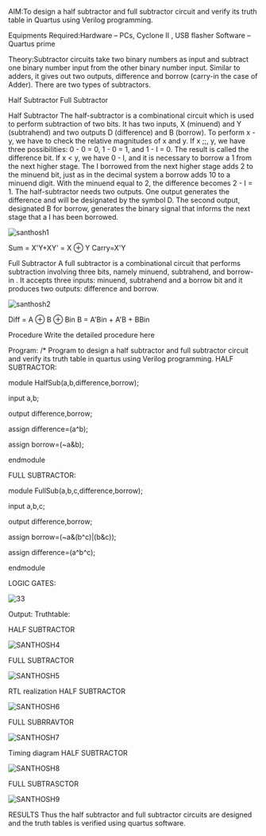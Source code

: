 



AIM:To design a half subtractor and full subtractor circuit and verify its truth table in Quartus using Verilog programming.


Equipments Required:Hardware – PCs, Cyclone II , USB flasher   Software – Quartus prime


Theory:Subtractor circuits take two binary numbers as input and subtract one binary number input from the other binary number input. Similar to adders, it gives out two outputs, difference and borrow (carry-in the case of Adder). There are two types of subtractors.


Half Subtractor Full Subtractor

Half Subtractor
The half-subtractor is a combinational circuit which is used to perform subtraction of two bits. It has two inputs, X (minuend) and Y (subtrahend) and two outputs D (difference) and B (borrow). To perform x - y, we have to check the relative magnitudes of x and y. If x ;;, y, we have three possibilities: 0 - 0 = 0, 1 - 0 = 1, and 1 - I = 0. The result is called the difference bit. If x < y, we have 0 - I, and it is necessary to borrow a 1 from the next higher stage. The I borrowed from the next higher stage adds 2 to the minuend bit, just as in the decimal system a borrow adds 10 to a minuend digit. With the minuend equal to 2, the difference becomes 2 - I = 1. The half-subtractor needs two outputs. One output generates the difference and will be designated by the symbol D. The second output, designated B for borrow, generates the binary signal that informs the next stage that a I has been borrowed.

![santhosh1](https://user-images.githubusercontent.com/121683551/213453722-f363fbe7-3471-4bbc-86a1-1e22d57dc3a8.png)

Sum = X'Y+XY' = X ⊕ Y
Carry=X'Y


Full Subtractor
A full subtractor is a combinational circuit that performs subtraction involving three bits, namely minuend, subtrahend, and borrow-in . It accepts three inputs: minuend, subtrahend and a borrow bit and it produces two outputs: difference and borrow. 

![santhosh2](https://user-images.githubusercontent.com/121683551/213453856-ca03507c-c06e-4914-a55d-52a3c2f9bd21.png)


Diff = A ⊕ B ⊕ Bin B = A'Bin + A'B + BBin

Procedure
Write the detailed procedure here

Program:
/* Program to design a half subtractor and full subtractor circuit and verify its truth table in quartus using Verilog programming. HALF SUBTRACTOR:

module HalfSub(a,b,difference,borrow);

input a,b;

output difference,borrow;

assign difference=(a^b);

assign borrow=(~a&b);

endmodule

FULL SUBTRACTOR:

module FullSub(a,b,c,difference,borrow);

input a,b,c;

output difference,borrow;

assign borrow=(~a&(b^c)|(b&c));

assign difference=(a^b^c);

endmodule

LOGIC GATES:

![33](https://user-images.githubusercontent.com/121683551/213455104-ce62b8d0-4cb7-43b7-b9a7-7a19aef5ae53.png)

Output:
Truthtable:

HALF SUBTRACTOR

![SANTHOSH4](https://user-images.githubusercontent.com/121683551/213455253-89089712-34bd-4d4b-8bf2-7c52b5ba608d.png)

FULL SUBTRACTOR

![SANTHOSH5](https://user-images.githubusercontent.com/121683551/213455376-7cd4eb6e-3bb5-44de-a8ac-50c43dd1405c.png)


RTL realization
HALF SUBTRACTOR

![SANTHOSH6](https://user-images.githubusercontent.com/121683551/213455480-da83d429-2d09-4ba7-8ffd-e85d0bbab809.png)


FULL SUBRRAVTOR

![SANTHOSH7](https://user-images.githubusercontent.com/121683551/213455608-86fae1e4-364e-476b-9e44-913f498a0cd2.png)


Timing diagram
HALF SUBTRACTOR

![SANTHOSH8](https://user-images.githubusercontent.com/121683551/213455710-bbed6c56-5abe-439c-a648-b959515aff2c.png)


FULL SUBTRASCTOR

![SANTHOSH9](https://user-images.githubusercontent.com/121683551/213455774-f79d5073-8bbd-4893-9c87-d7f4e1e40c5b.png)


RESULTS
Thus the half subtractor and full subtractor circuits are designed and the truth tables is verified using quartus software.
